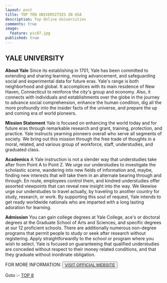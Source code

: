 ```yaml
---
layout: post
title: TOP TEN UNIVERSITIES IN USA
description: Top Online Universities
comments: true
image:
  feature: pic07.jpg
published: true
---
```

## YALE UNIVERSITY ##

**About Yale**
Since its establishing in 1701, Yale has been committed to extending and sharing learning, moving advancement, and safeguarding social and experimental data for future eras. Yale's range is both neighborhood and global. It accomplices with its main residence of New Haven, Connecticut to reinforce the city's group and economy. Also, it connects with individuals and establishments over the globe in the journey to advance social comprehension, enhance the human condition, dig all the more profoundly into the insider facts of the universe, and prepare the up and coming era of world pioneers.

**Mission Statement**
Yale is focused on enhancing the world today and for future eras through remarkable research and grant, training, protection, and practice. Yale instructs yearning pioneers overall who serve all segments of society. We bring out this mission through the free trade of thoughts in a moral, related, and various group of workforce, staff, understudies, and graduated class.

**Academics**
A Yale instruction is not a slender way that understudies take after from Point A to Point Z. We urge our understudies to investigate the scholastic scene, wandering into new fields of information and, maybe, finding new interests that will take them in an alternate bearing through and through. En route, employees control them, and kindred understudies offer assorted viewpoints that can reveal new insight into the way. We likewise urge our understudies to travel actually, by traveling to another country for study, research, or work. By supporting this soul of request, Yale intends to get ready worldwide nationals who are imparted with a long lasting adoration for learning.

**Admission**
You can gain college degrees at Yale College, ace's or doctoral degrees at the Graduate School of Arts and Sciences, and specific degrees at our 12 proficient schools. There are additionally numerous non-degree programs that permit people to study or seek after research without registering. Apply straightforwardly to the school or program where you wish to select. Yale is focused on guaranteeing that qualified understudies are conceded without respect to their money related conditions, and that they graduate without inordinate obligation.

FOR MORE INFORMATION:
<button><a href="http://www.yale.edu/">VISIT OFFICIAL WEBSITE</a></button>

Goto :- [TOP 8](/topten/top-online-universities8/)
